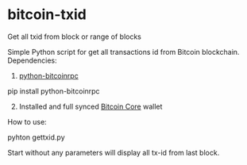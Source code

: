 # bitcoin-txid
Get all txid from block or range of blocks

Simple Python script for get all transactions id from Bitcoin blockchain.
Dependencies:
1. [python-bitcoinrpc](https://github.com/jgarzik/python-bitcoinrpc)

pip install python-bitcoinrpc

2. Installed and full synced [Bitcoin Core](https://bitcoin.org/en/wallets/desktop/linux/bitcoincore/) wallet

How to use:

pyhton gettxid.py <start block> <end block>

Start without any parameters will display all tx-id from last block.
